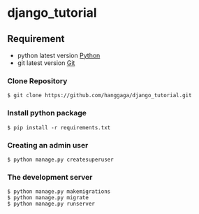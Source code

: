 # django_tutorial

## Requirement
- python latest version [Python](https://www.python.org/)
- git latest version [Git](https://git-scm.com/)
### Clone Repository
```
$ git clone https://github.com/hanggaga/django_tutorial.git
```
### Install python package
```
$ pip install -r requirements.txt
```
### Creating an admin user
```
$ python manage.py createsuperuser
```
### The development server
```
$ python manage.py makemigrations
$ python manage.py migrate
$ python manage.py runserver
```
